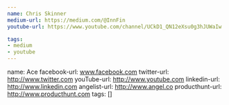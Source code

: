 ```yaml
---
name: Chris Skinner
medium-url: https://medium.com/@InnFin
youtube-url: https://www.youtube.com/channel/UCkD1_QN12eXsu0g3hJUWaIw

tags:
- medium
- youtube
---
```

name: Ace
facebook-url: www.facebook.com
twitter-url: http://www.twitter.com
youTube-url: http://www.youtube.com
linkedin-url: http://www.linkedin.com
angelist-url: http://www.angel.co
producthunt-url: http://www.producthunt.com
tags: []
